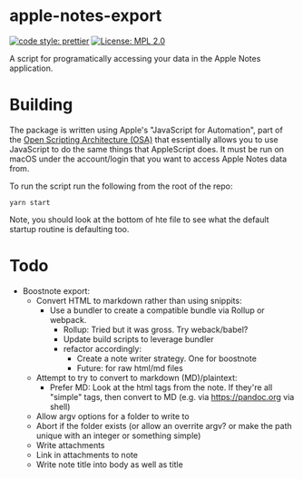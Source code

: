 # apple-notes-export

[![code style: prettier](https://img.shields.io/badge/code_style-prettier-ff69b4.svg?style=flat-square)](https://github.com/prettier/prettier)
[![License: MPL 2.0](https://img.shields.io/badge/License-MPL%202.0-brightgreen.svg)](https://opensource.org/licenses/MPL-2.0)

A script for programatically accessing your data in the Apple Notes application.

# Building

The package is written using Apple's "JavaScript for Automation", part of the [Open Scripting Architecture (OSA)](https://developer.apple.com/library/archive/documentation/AppleScript/Conceptual/AppleScriptX/Concepts/osa.html#//apple_ref/doc/uid/TP40001571) that essentially allows you to use JavaScript to do the same things that AppleScript does. It must be run on macOS under the account/login that you want to access Apple Notes data from.

To run the script run the following from the root of the repo:

    yarn start

Note, you should look at the bottom of hte file to see what the default startup routine is defaulting too.

# Todo

- Boostnote export:
  - Convert HTML to markdown rather than using snippits:
    - Use a bundler to create a compatible bundle via Rollup or webpack.
      - Rollup: Tried but it was gross. Try weback/babel?
      - Update build scripts to leverage bundler
      - refactor accordingly:
        - Create a note writer strategy. One for boostnote
        - Future: for raw html/md files
  - Attempt to try to convert to markdown (MD)/plaintext:
    - Prefer MD: Look at the html tags from the note. If they're all "simple" tags, then convert to MD (e.g. via https://pandoc.org via shell)
  - Allow argv options for a folder to write to
  - Abort if the folder exists (or allow an overrite argv? or make the path unique with an integer or something simple)
  - Write attachments
  - Link in attachments to note
  - Write note title into body as well as title
